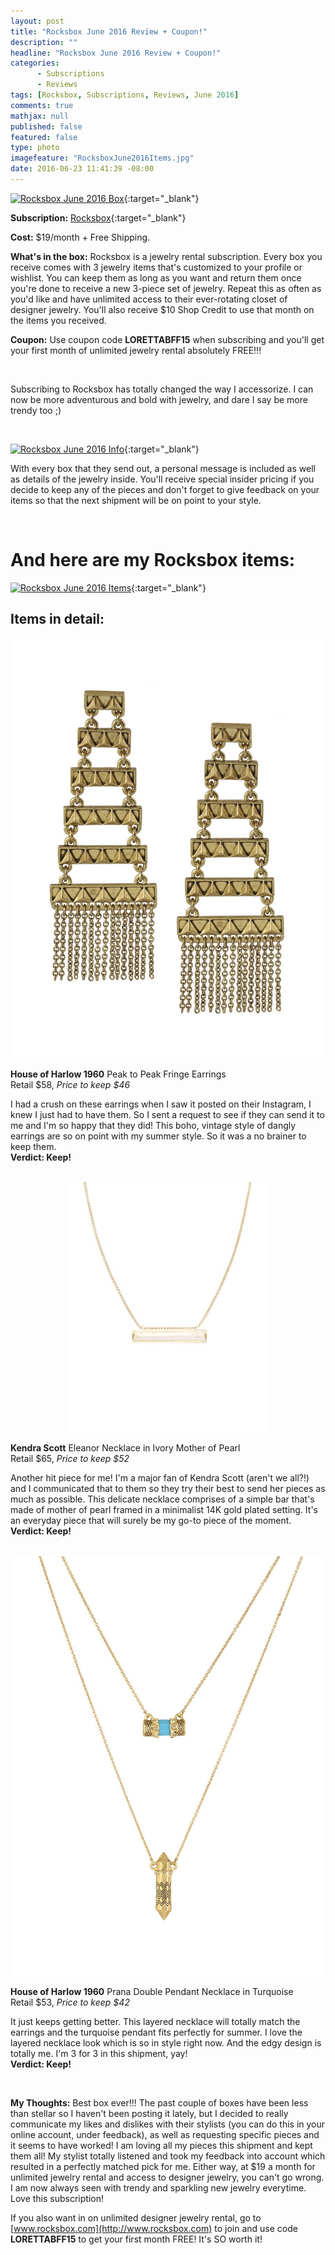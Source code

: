```yaml
---
layout: post
title: "Rocksbox June 2016 Review + Coupon!"
description: ""
headline: "Rocksbox June 2016 Review + Coupon!"
categories: 
      - Subscriptions
      - Reviews
tags: [Rocksbox, Subscriptions, Reviews, June 2016]
comments: true
mathjax: null
published: false
featured: false
type: photo
imagefeature: "RocksboxJune2016Items.jpg"
date: 2016-06-23 11:41:39 -08:00
---
```


[![Rocksbox June 2016 Box](http://whatsupmailbox.com/images/RocksboxJune2016Box.jpg)](http://www.rocksbox.com){:target="_blank"}

**Subscription:** [Rocksbox](http://www.rocksbox.com){:target="_blank"}

**Cost:** $19/month + Free Shipping.

**What's in the box:** Rocksbox is a jewelry rental subscription. Every box you receive comes with 3 jewelry items that's customized to your profile or wishlist. You can keep them as long as you want and return them once you're done to receive a new 3-piece set of jewelry. Repeat this as often as you'd like and have unlimited access to their ever-rotating closet of designer jewelry. You'll also receive $10 Shop Credit to use that month on the items you received.

**Coupon:** Use coupon code **LORETTABFF15** when subscribing and you'll get your first month of unlimited jewelry rental absolutely FREE!!!

<br>

Subscribing to Rocksbox has totally changed the way I accessorize. I can now be more adventurous and bold with jewelry, and dare I say be more trendy too ;)

<br>

[![Rocksbox June 2016 Info](http://whatsupmailbox.com/images/RocksboxJune2016Info.jpg)](http://www.rocksbox.com){:target="_blank"}

With every box that they send out, a personal message is included as well as details of the jewelry inside. You'll receive special insider pricing if you decide to keep any of the pieces and don't forget to give feedback on your items so that the next shipment will be on point to your style.

<br>

# And here are my Rocksbox items:

[![Rocksbox June 2016 Items](http://whatsupmailbox.com/images/RocksboxJune2016Items.jpg)](http://www.rocksbox.com){:target="_blank"}

## Items in detail:

<center><a href="https://www.houseofharlow1960.com/peak-to-peak-fringe-earrings/118354-657326" target="_blank">
<img src="/images/RocksboxJune2016HouseOfHarlow1960PeakToPeakFringeEarringsGold.jpg" border="0" style="border:none;max-width:100%;" alt="House of Harlow 1960 Peak to Peak Fringe Earrings Gold" />
</a></center>

**House of Harlow 1960** Peak to Peak Fringe Earrings  
Retail $58, *Price to keep $46*

I had a crush on these earrings when I saw it posted on their Instagram, I knew I just had to have them. So I sent a request to see if they can send it to me and I'm so happy that they did! This boho, vintage style of dangly earrings are so on point with my summer style. So it was a no brainer to keep them.  
**Verdict: Keep!**

<br>

<center><a href="http://www.kendrascott.com/eleanor-necklace-in-ivory-pearl.html" target="_blank">
<img src="/images/RocksboxJune2016KendraScottEleanorIvoryMotherOfPearlNecklaceGold.jpg" border="0" style="border:none;max-width:100%;" alt="Kendra Scott Eleanor Ivory Mother Of Pearl Necklace Gold" />
</a></center>

**Kendra Scott** Eleanor Necklace in Ivory Mother of Pearl  
Retail $65, *Price to keep $52*

Another hit piece for me! I'm a major fan of Kendra Scott (aren't we all?!) and I communicated that to them so they try their best to send her pieces as much as possible. This delicate necklace comprises of a simple bar that's made of mother of pearl framed in a minimalist 14K gold plated setting. It's an everyday piece that will surely be my go-to piece of the moment.  
**Verdict: Keep!**

<br>

<center><a href="https://www.houseofharlow1960.com/prana-double-pendant-necklace/116939-646947" target="_blank">
<img src="/images/RocksboxJune2016HouseOfHarlow1960PranaDoublePendantNecklaceTurquoise.jpg" border="0" style="border:none;max-width:100%;" alt="House of Harlow Prana Double Pendant Necklace in Turquoise" />
</a></center>

**House of Harlow 1960** Prana Double Pendant Necklace in Turquoise  
Retail $53, *Price to keep $42*

It just keeps getting better. This layered necklace will totally match the earrings and the turquoise pendant fits perfectly for summer. I love the layered necklace look which is so in style right now. And the edgy design is totally me. I'm 3 for 3 in this shipment, yay!  
**Verdict: Keep!**

<br>

<i class="icon-exclamation-sign"></i> **My Thoughts:** Best box ever!!! The past couple of boxes have been less than stellar so I haven't been posting it lately, but I decided to really communicate my likes and dislikes with their stylists (you can do this in your online account, under feedback), as well as requesting specific pieces and it seems to have worked! I am loving all my pieces this shipment and kept them all! My stylist totally listened and took my feedback into account which resulted in a perfectly matched pick for me. Either way, at $19 a month for unlimited jewelry rental and access to designer jewelry, you can't go wrong. I am now always seen with trendy and sparkling new jewelry everytime. Love this subscription!

If you also want in on unlimited designer jewelry rental, go to [www.rocksbox.com](http://www.rocksbox.com) to join and use code **LORETTABFF15** to get your first month FREE! It's SO worth it!

